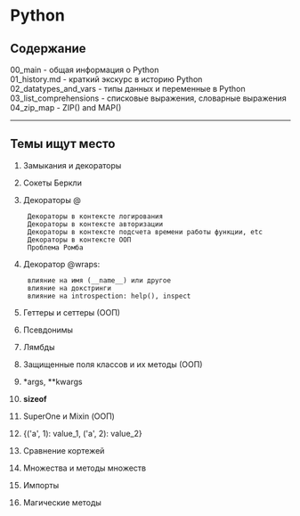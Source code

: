 # Python
  
## Содержание  
  
00_main                  - общая информация о Python  
01_history.md            - краткий экскурс в историю Python  
02_datatypes_and_vars    - типы данных и переменные в Python    
03_list_comprehensions   - списковые выражения, словарные выражения   
04_zip_map               - ZIP() and MAP()  
  
----

## Темы ищут место
1. Замыкания и декораторы

2. Сокеты Беркли

3. Декораторы @ 

        Декораторы в контексте логирования
        Декораторы в контексте авторизации
        Декораторы в контексте подсчета времени работы функции, etc  
        Декораторы в контексте ООП
        Проблема Ромба

4. Декоратор @wraps:  

        влияние на имя (__name__) или другое    
        влияние на докстринги   
        влияние на introspection: help(), inspect  
  
5. Геттеры и сеттеры (ООП)

6. Псевдонимы

7. Лямбды

9. Защищенные поля классов и их методы (ООП)

10. *args, **kwargs 

11. __sizeof__

12. SuperOne и Mixin (ООП)

13. {('a', 1): value_1, ('a', 2): value_2}

14. Сравнение кортежей

15. Множества и методы множеств

16. Импорты

18. Магические методы
